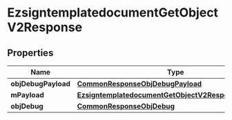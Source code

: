 
# EzsigntemplatedocumentGetObjectV2Response

## Properties
Name | Type | Description | Notes
------------ | ------------- | ------------- | -------------
**objDebugPayload** | [**CommonResponseObjDebugPayload**](CommonResponseObjDebugPayload.md) |  | 
**mPayload** | [**EzsigntemplatedocumentGetObjectV2ResponseMPayload**](EzsigntemplatedocumentGetObjectV2ResponseMPayload.md) |  | 
**objDebug** | [**CommonResponseObjDebug**](CommonResponseObjDebug.md) |  |  [optional]



